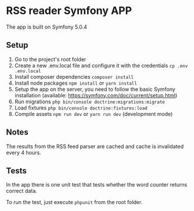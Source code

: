 # RSS reader Symfony APP

The app is built on Symfony 5.0.4

## Setup

1. Go to the project's root folder
2. Create a new .env.local file and configure it with the credentials ```cp .env .env.local```
3. Install composer dependencies ```composer install```
4. Install node packages ```npm install``` or ```yarn install```
5. Setup the app on the server, you need to follow the basic Symfony installation (available: https://symfony.com/doc/current/setup.html)
6. Run migrations ```php bin/console doctrine:migrations:migrate```
7. Load fixtures ```php bin/console doctrine:fixtures:load```
8. Compile assets ```npm run dev``` or ```yarn run dev``` (development mode)

## Notes

The results from the RSS feed parser are cached and cache is invalidated every 4 hours.

## Tests

In the app there is one unit test that tests whether the word counter returns correct data.

To run the test, just execute ```phpunit``` from the root folder.
